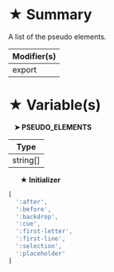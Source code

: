 # &#9733; Summary

A list of the pseudo elements.

| Modifier(s)                            |
|----------------------------------------|
| export |

# &#9733; Variable(s)

&nbsp;&nbsp; **&#10148; PSEUDO&#95;ELEMENTS**

| Type                        |
|-----------------------------|
| string[] |

&nbsp;&nbsp;&nbsp;&nbsp;&nbsp; **&#9733; Initializer**

```ts
[
  ':after',
  ':before',
  ':backdrop',
  ':cue',
  ':first-letter',
  ':first-line',
  ':selection',
  ':placeholder'
]
```